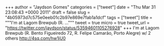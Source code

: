 
+++
author = "Jaydson Gomes"
categories = ["tweet"]
date = "Thu Mar 31 23:08:43 +0000 2011"
draft = false
slug = "4b05973d7c575e0eeb01c2b97e869e7fab1a1dcf"
tags = ["tweet"]
title = """I'm at Lagom Brewpub (R. ..."""
tweet = true
micro = true
tweet_url = "https://twitter.com/jaydson/status/53594601105276928"
+++
I'm at Lagom Brewpub (R. Bento Figueiredo 72, R. Felipe Camarão, Porto Alegre) w/ 2 others http://4sq.com/hw1jU0
